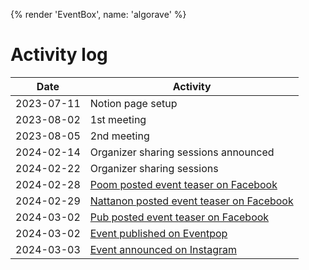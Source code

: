 {% render 'EventBox', name: 'algorave' %}

# Activity log

| Date | Activity |
| --- | --- |
| 2023-07-11 | Notion page setup |
| 2023-08-02 | 1st meeting |
| 2023-08-05 | 2nd meeting |
| 2024-02-14 | Organizer sharing sessions announced |
| 2024-02-22 | Organizer sharing sessions |
| 2024-02-28 | [Poom posted event teaser on Facebook](https://www.facebook.com/phoomparin.mano/posts/pfbid037isAkdWEocGE52KJ8RPtL4FCq9SpDMX1dLkj1Gd5NRTAudiUdjT5MWrEKE4pQZNhl) |
| 2024-02-29 | [Nattanon posted event teaser on Facebook](https://www.facebook.com/iamnutn0n/posts/pfbid02ZsMjr6esaLTeShjcuZsE2MdXKgpJ4n979Z6pdVwkobyX1cNozgyFKTSDgAB7vLFel) |
| 2024-03-02 | [Pub posted event teaser on Facebook](https://www.facebook.com/chayapatr/posts/pfbid0W1b5PHjvcjvW8ZgDDAVQJmk2zfsGGQhC6JU1ndZqPHgKjrmGWymSNwBDRZvjvy8Ll) |
| 2024-03-02 | [Event published on Eventpop](https://www.eventpop.me/s/thai) |
| 2024-03-03 | [Event announced on Instagram](https://www.instagram.com/p/C4Ct5LMP1FC/) |